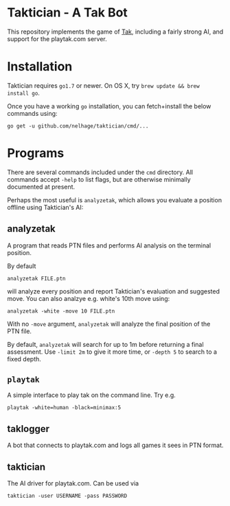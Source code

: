 # Taktician - A Tak Bot

This repository implements the game of [Tak][tak], including a fairly
strong AI, and support for the playtak.com server.

# Installation

Taktician requires `go1.7` or newer. On OS X, try `brew update && brew
install go`.

Once you have a working `go` installation, you can fetch+install the
below commands using:


```
go get -u github.com/nelhage/taktician/cmd/...
```

# Programs

There are several commands included under the `cmd` directory. All
commands accept `-help` to list flags, but are otherwise minimally
documented at present.

Perhaps the most useful is `analyzetak`, which allows you evaluate a
position offline using Taktician's AI:

## analyzetak

A program that reads PTN files and performs AI analysis on the
terminal position.

By default

```
analyzetak FILE.ptn
```

will analyze every position and report Taktician's evaluation and
suggested move. You can also analzye e.g. white's 10th move using:

```
analyzetak -white -move 10 FILE.ptn
```

With no `-move` argument, `analyzetak` will analyze the final position
of the PTN file.

By default, `analyzetak` will search for up to 1m before returning a
final assessment. Use `-limit 2m` to give it more time, or `-depth 5`
to search to a fixed depth.


## `playtak`

A simple interface to play tak on the command line. Try e.g.

```
playtak -white=human -black=minimax:5
```

## taklogger

A bot that connects to playtak.com and logs all games it sees in PTN
format.

## taktician

The AI driver for playtak.com. Can be used via

```
taktician -user USERNAME -pass PASSWORD
```

[tak]: https://cheapass.com/tak/
